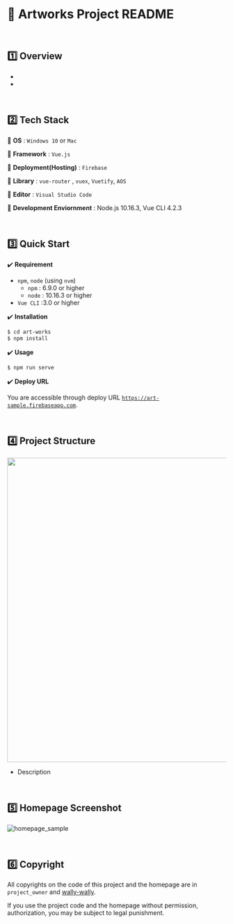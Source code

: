# :art: Artworks Project README

<br>

## :one: Overview

- 
- 

<br>

## :two: Tech Stack

:round_pushpin: <b>OS</b> : `Windows 10` or `Mac`

:round_pushpin: <b>Framework</b> : `Vue.js`

:round_pushpin: <b>Deployment(Hosting)</b> : `Firebase`

:round_pushpin: <b>Library</b> : `vue-router` , `vuex`, `Vuetify`, `AOS`

:round_pushpin: <b>Editor</b> : `Visual Studio Code`

:round_pushpin: <b>Development Enviornment</b> : Node.js 10.16.3, Vue CLI 4.2.3

<br>

## :three: Quick Start

:heavy_check_mark: <b>Requirement</b>

- `npm`, `node` (using `nvm`)
  - `npm` : 6.9.0 or higher
  - `node` : 10.16.3 or higher
- `Vue CLI` :3.0 or higher

:heavy_check_mark: <b>Installation</b>

```bash
$ cd art-works
$ npm install
```

:heavy_check_mark: <b>Usage</b>

```bash
$ npm run serve
```

:heavy_check_mark: <b>Deploy URL</b>

You are accessible through deploy URL <a href="https://art-sample.firebaseapp.com" target="_blank"> `https://art-sample.firebaseapp.com`</a>.

<br>

## :four: Project Structure

<img src="https://user-images.githubusercontent.com/52685250/78021728-ae987a00-738e-11ea-83e2-cbf44eb4639f.png" width="700">

- Description

<br>

## :five: Homepage Screenshot

![homepage_sample](https://user-images.githubusercontent.com/52685250/80921040-9d3bf680-8dae-11ea-9bcf-67cd48603518.png)

<br>

## :six: Copyright

All copyrights on the code of this project and the homepage are in `project_owner` and [wally-wally](https://github.com/wally-wally).

If you use the project code and the homepage without permission, authorization, you may be subject to legal punishment.
